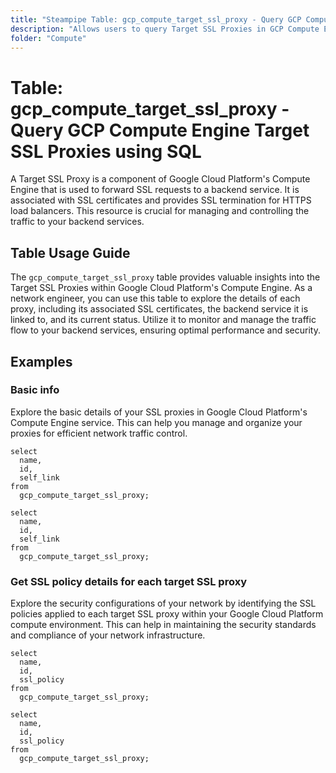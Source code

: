 ```yaml
---
title: "Steampipe Table: gcp_compute_target_ssl_proxy - Query GCP Compute Engine Target SSL Proxies using SQL"
description: "Allows users to query Target SSL Proxies in GCP Compute Engine, providing insights into the configuration and status of these proxies."
folder: "Compute"
---
```


# Table: gcp_compute_target_ssl_proxy - Query GCP Compute Engine Target SSL Proxies using SQL

A Target SSL Proxy is a component of Google Cloud Platform's Compute Engine that is used to forward SSL requests to a backend service. It is associated with SSL certificates and provides SSL termination for HTTPS load balancers. This resource is crucial for managing and controlling the traffic to your backend services.

## Table Usage Guide

The `gcp_compute_target_ssl_proxy` table provides valuable insights into the Target SSL Proxies within Google Cloud Platform's Compute Engine. As a network engineer, you can use this table to explore the details of each proxy, including its associated SSL certificates, the backend service it is linked to, and its current status. Utilize it to monitor and manage the traffic flow to your backend services, ensuring optimal performance and security.

## Examples

### Basic info
Explore the basic details of your SSL proxies in Google Cloud Platform's Compute Engine service. This can help you manage and organize your proxies for efficient network traffic control.

```sql+postgres
select
  name,
  id,
  self_link
from
  gcp_compute_target_ssl_proxy;
```

```sql+sqlite
select
  name,
  id,
  self_link
from
  gcp_compute_target_ssl_proxy;
```

### Get SSL policy details for each target SSL proxy
Explore the security configurations of your network by identifying the SSL policies applied to each target SSL proxy within your Google Cloud Platform compute environment. This can help in maintaining the security standards and compliance of your network infrastructure.

```sql+postgres
select
  name,
  id,
  ssl_policy
from
  gcp_compute_target_ssl_proxy;
```

```sql+sqlite
select
  name,
  id,
  ssl_policy
from
  gcp_compute_target_ssl_proxy;
```